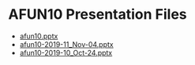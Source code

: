 <!--
This is a machine generated file, and should not be edited, as it will be overwritten with future updates.
-->

# AFUN10 Presentation Files

- [afun10.pptx](http://cdn.tailwindtraders.com/assets/afun/afun10/afun10.pptx)
- [afun10-2019-11_Nov-04.pptx](http://cdn.tailwindtraders.com/assets/afun/afun10/afun10-2019-11_Nov-04.pptx)
- [afun10-2019-10_Oct-24.pptx](http://cdn.tailwindtraders.com/assets/afun/afun10/afun10-2019-10_Oct-24.pptx)


